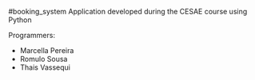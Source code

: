 #booking_system
Application developed during the CESAE course using Python

Programmers: 
- Marcella Pereira
- Romulo Sousa
- Thais Vassequi
